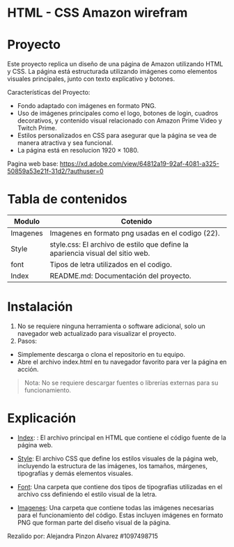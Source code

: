 # HTML - CSS Amazon wirefram 

# Proyecto 
Este proyecto replica un diseño de una página de Amazon utilizando HTML y CSS. La página está estructurada utilizando imágenes como elementos visuales principales, junto con texto explicativo y botones. 

Características del Proyecto:

- Fondo adaptado con imágenes en formato PNG.
- Uso de imágenes principales como el logo, botones de login, cuadros decorativos, y contenido visual   relacionado con Amazon Prime Video y Twitch Prime.
- Estilos personalizados en CSS para asegurar que la página se vea de manera atractiva y sea funcional.
- La página está en resolucion 1920 × 1080.

Pagina web base: https://xd.adobe.com/view/64812a19-92af-4081-a325-50859a53e21f-31d2/?authuser=0

# Tabla de contenidos 

| Modulo | Cotenido | 
|--|--|
| Imagenes    | Imagenes en formato png usadas en el codigo (22). |
| Style   | style.css: El archivo de estilo que define la apariencia visual del sitio web.  |
| font    | Tipos de letra utilizados en el codigo. |
| Index    | README.md: Documentación del proyecto. |

# Instalación
1. No se requiere ninguna herramienta o software adicional, solo un navegador web actualizado para visualizar el proyecto.
2. Pasos:
- Simplemente descarga o clona el repositorio en tu equipo.
- Abre el archivo index.html en tu navegador favorito para ver la página en acción.

> Nota: No se requiere descargar fuentes o librerías externas para su funcionamiento.

# Explicación 

- [Index](index.html): : El archivo principal en HTML que contiene el código fuente de la página web.

- [Style](Style/style.css): El archivo CSS que define los estilos visuales de la página web, incluyendo la estructura de las imágenes, los tamaños, márgenes, tipografías y demás elementos visuales.

- [Font](font): Una carpeta que contiene dos tipos de tipografias utilizadas en el archivo css definiendo el estilo visual de la letra.

- [Imagenes](Imagenes): Una carpeta que contiene todas las imágenes necesarias para el funcionamiento del código. Estas incluyen imágenes en formato PNG que forman parte del diseño visual de la página.

Rezalido por: Alejandra Pinzon Alvarez #1097498715
